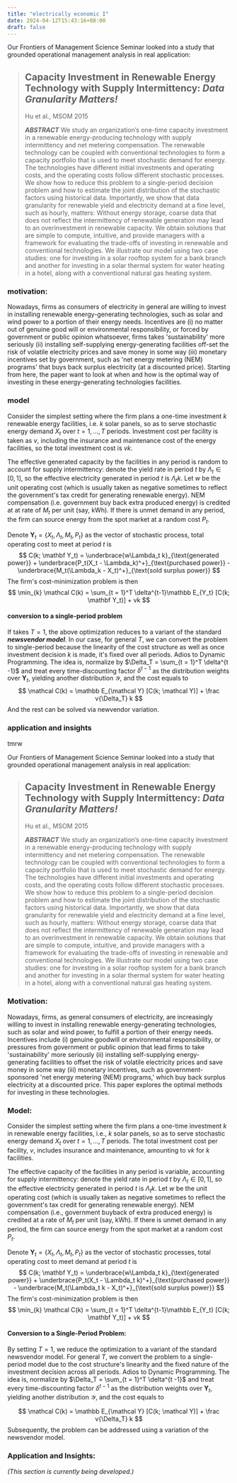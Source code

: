 ```yaml
---
title: "electrically economic I"
date: 2024-04-12T15:43:16+08:00
draft: false
---
```


Our Frontiers of Management Science Seminar looked into a study that grounded operational management analysis in real application:

> ## Capacity Investment in Renewable Energy Technology with Supply Intermittency: *Data Granularity Matters!*
>
> Hu et al., MSOM 2015
>
> ***ABSTRACT*** We study an organization’s one-time capacity investment in a renewable energy-producing technology with supply intermittency and net metering compensation. The renewable technology can be coupled with conventional technologies to form a capacity portfolio that is used to meet stochastic demand for energy. The technologies have different initial investments and operating costs, and the operating costs follow different stochastic processes. We show how to reduce this problem to a single-period decision problem and how to estimate the joint distribution of the stochastic factors using historical data. Importantly, we show that data granularity for renewable yield and electricity demand at a fine level, such as hourly, matters: Without energy storage, coarse data that does not reflect the intermittency of renewable generation may lead to an overinvestment in renewable capacity. We obtain solutions that are simple to compute, intuitive, and provide managers with a framework for evaluating the trade-offs of investing in renewable and conventional technologies. We illustrate our model using two case studies: one for investing in a solar rooftop system for a bank branch and another for investing in a solar thermal system for water heating in a hotel, along with a conventional natural gas heating system.

### motivation:

Nowadays, firms as consumers of electricity in general are willing to invest in installing renewable energy-generating technologies, such as solar and wind power to a portion of their energy needs. Incentives are (i) no matter out of genuine good will or environmental responsibility, or forced by government or public opinion whatsoever, firms takes 'sustainability' more seriously (ii) installing self-supplying energy-generating facilities off-set the risk of volatile electricity prices and save money in some way (iii) monetary incentives set by government, such as 'net energy metering (NEM) programs' that buys back surplus electricity (at a discounted price). Starting from here, the paper want to look at when and how is the optimal way of investing in these energy-generating technologies facilities.

### model

Consider the simplest setting where the firm plans a one-time investment $k$  renewable energy facilities, i.e. $k$ solar panels, so as to serve stochastic energy demand $X_t$ over $t = 1, ..., T$ periods. Investment cost per facility is taken as $v$, including the insurance and maintenance cost of the energy facilities, so the total investment cost is $vk$​.

The effective generated capacity by the facilities in any period is random to account for supply intermittency: denote the yield rate in period $t$ by $\Lambda_t\in [0, 1]$, so the effective electricity generated in period $t$ is $\Lambda_t k$. Let $w$ be the unit operating cost (which is usually taken as negative sometimes to reflect the government's tax credit for generating renewable energy). NEM compensation (i.e. government buy back extra produced energy) is credited at at rate of $M_t$ per unit (say, kWh). If there is unmet demand in any period, the firm can source energy from the spot market at a random cost $P_t$.

Denote $\mathbf Y_t = \{X_t, \Lambda_t, M_t, P_t\}$ as the vector of stochastic process, total operating cost to meet at period $t$ is
$$
C(k; \mathbf Y_t) = \underbrace{w\Lambda_t k}_{\text{generated power}} + \underbrace{P_t(X_t - \Lambda_k)^+}_{\text{purchased power}} - \underbrace{M_t(\Lambda_k - X_t)^+}_{\text{sold surplus power}}
$$
The firm's cost-minimization problem is then
$$
\min_{k} \mathcal C(k) = \sum_{t = 1}^T \delta^{t-1}\mathbb E_{Y_t} [C(k; \mathbf Y_t)] + vk
$$

#### conversion to a single-period problem

If takes $T = 1$, the above optimization reduces to a variant of the standard ***newsvendor model***. In our case, for general $T$, we can convert the problem to single-period because the linearity of the cost structure as well as once investment decision $k$ is made, it's fixed over all periods. Adios to Dynamic Programming. The idea is, normalize by $\Delta_T = \sum_{t = 1}^T \delta^{t -1}$ and treat every time-discounting factor $\delta^{t - 1}$ as the distribution weights over $\mathbf Y_t$, yielding another distribution $\mathcal Y$, and the cost equals to
$$
\mathcal C(k) = \mathbb E_{\mathcal Y} [C(k; \mathcal Y)] + \frac v{\Delta_T} k
$$
And the rest can be solved via newvendor variation.

### application and insights

tmrw



Our Frontiers of Management Science Seminar looked into a study that grounded operational management analysis in real application:

> ## Capacity Investment in Renewable Energy Technology with Supply Intermittency: *Data Granularity Matters!*
>
> Hu et al., MSOM 2015
>
> ***ABSTRACT*** We study an organization’s one-time capacity investment in a renewable energy-producing technology with supply intermittency and net metering compensation. The renewable technology can be coupled with conventional technologies to form a capacity portfolio that is used to meet stochastic demand for energy. The technologies have different initial investments and operating costs, and the operating costs follow different stochastic processes. We show how to reduce this problem to a single-period decision problem and how to estimate the joint distribution of the stochastic factors using historical data. Importantly, we show that data granularity for renewable yield and electricity demand at a fine level, such as hourly, matters: Without energy storage, coarse data that does not reflect the intermittency of renewable generation may lead to an overinvestment in renewable capacity. We obtain solutions that are simple to compute, intuitive, and provide managers with a framework for evaluating the trade-offs of investing in renewable and conventional technologies. We illustrate our model using two case studies: one for investing in a solar rooftop system for a bank branch and another for investing in a solar thermal system for water heating in a hotel, along with a conventional natural gas heating system.

### Motivation:

Nowadays, firms, as general consumers of electricity, are increasingly willing to invest in installing renewable energy-generating technologies, such as solar and wind power, to fulfill a portion of their energy needs. Incentives include (i) genuine goodwill or environmental responsibility, or pressures from government or public opinion that lead firms to take 'sustainability' more seriously (ii) installing self-supplying energy-generating facilities to offset the risk of volatile electricity prices and save money in some way (iii) monetary incentives, such as government-sponsored 'net energy metering (NEM) programs,' which buy back surplus electricity at a discounted price. This paper explores the optimal methods for investing in these technologies.

### Model:

Consider the simplest setting where the firm plans a one-time investment $k$ in renewable energy facilities, i.e., $k$ solar panels, so as to serve stochastic energy demand $X_t$ over $t = 1, ..., T$ periods. The total investment cost per facility, $v$, includes insurance and maintenance, amounting to $vk$ for $k$ facilities.

The effective capacity of the facilities in any period is variable, accounting for supply intermittency: denote the yield rate in period $t$ by $\Lambda_t\in [0, 1]$, so the effective electricity generated in period $t$ is $\Lambda_t k$. Let $w$ be the unit operating cost (which is usually taken as negative sometimes to reflect the government's tax credit for generating renewable energy). NEM compensation (i.e., government buyback of extra produced energy) is credited at a rate of $M_t$ per unit (say, kWh). If there is unmet demand in any period, the firm can source energy from the spot market at a random cost $P_t$.

Denote $\mathbf Y_t = \{X_t, \Lambda_t, M_t, P_t\}$ as the vector of stochastic processes, total operating cost to meet demand at period $t$ is
$$
C(k; \mathbf Y_t) = \underbrace{w\Lambda_t k}_{\text{generated power}} + \underbrace{P_t(X_t - \Lambda_t k)^+}_{\text{purchased power}} - \underbrace{M_t(\Lambda_t k - X_t)^+}_{\text{sold surplus power}}
$$
The firm's cost-minimization problem is then
$$
\min_{k} \mathcal C(k) = \sum_{t = 1}^T \delta^{t-1}\mathbb E_{Y_t} [C(k; \mathbf Y_t)] + vk
$$

#### Conversion to a Single-Period Problem:

By setting $T = 1$, we reduce the optimization to a variant of the standard newsvendor model. For general $T$​, we convert the problem to a single-period model due to the cost structure's linearity and the fixed nature of the investment decision across all periods. Adios to Dynamic Programming. The idea is, normalize by $\Delta_T = \sum_{t = 1}^T \delta^{t -1}$ and treat every time-discounting factor $\delta^{t - 1}$ as the distribution weights over $\mathbf Y_t$, yielding another distribution $\mathcal Y$, and the cost equals to

$$
\mathcal C(k) = \mathbb E_{\mathcal Y} [C(k; \mathcal Y)] + \frac v{\Delta_T} k
$$
Subsequently, the problem can be addressed using a variation of the newsvendor model.

### Application and Insights:

*(This section is currently being developed.)*
